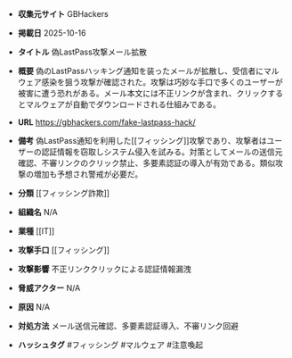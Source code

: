 - **収集元サイト**
GBHackers

- **掲載日**
2025-10-16

- **タイトル**
偽LastPass攻撃メール拡散

- **概要**
偽のLastPassハッキング通知を装ったメールが拡散し、受信者にマルウェア感染を狙う攻撃が確認された。攻撃は巧妙な手口で多くのユーザーが被害に遭う恐れがある。メール本文には不正リンクが含まれ、クリックするとマルウェアが自動でダウンロードされる仕組みである。

- **URL**
https://gbhackers.com/fake-lastpass-hack/

- **備考**
偽LastPass通知を利用した[[フィッシング]]攻撃であり、攻撃者はユーザーの認証情報を窃取しシステム侵入を試みる。対策としてメールの送信元確認、不審リンクのクリック禁止、多要素認証の導入が有効である。類似攻撃の増加も予想され警戒が必要だ。

- **分類**
[[フィッシング詐欺]]

- **組織名**
N/A

- **業種**
[[IT]]

- **攻撃手口**
[[フィッシング]]

- **攻撃影響**
不正リンククリックによる認証情報漏洩

- **脅威アクター**
N/A

- **原因**
N/A

- **対処方法**
メール送信元確認、多要素認証導入、不審リンク回避

- **ハッシュタグ**
#フィッシング #マルウェア #注意喚起

